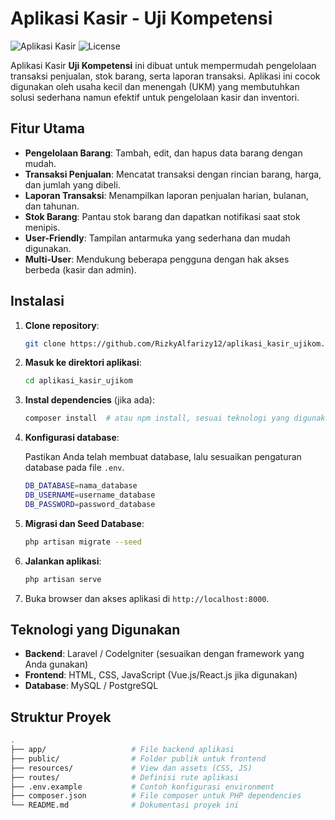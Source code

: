 # Aplikasi Kasir - Uji Kompetensi

![Aplikasi Kasir](https://img.shields.io/badge/Aplikasi-Kasir-blue.svg)
![License](https://img.shields.io/badge/License-MIT-green.svg)

Aplikasi Kasir **Uji Kompetensi** ini dibuat untuk mempermudah pengelolaan transaksi penjualan, stok barang, serta laporan transaksi. Aplikasi ini cocok digunakan oleh usaha kecil dan menengah (UKM) yang membutuhkan solusi sederhana namun efektif untuk pengelolaan kasir dan inventori.

## Fitur Utama

- **Pengelolaan Barang**: Tambah, edit, dan hapus data barang dengan mudah.
- **Transaksi Penjualan**: Mencatat transaksi dengan rincian barang, harga, dan jumlah yang dibeli.
- **Laporan Transaksi**: Menampilkan laporan penjualan harian, bulanan, dan tahunan.
- **Stok Barang**: Pantau stok barang dan dapatkan notifikasi saat stok menipis.
- **User-Friendly**: Tampilan antarmuka yang sederhana dan mudah digunakan.
- **Multi-User**: Mendukung beberapa pengguna dengan hak akses berbeda (kasir dan admin).

## Instalasi

1. **Clone repository**:

    ```bash
    git clone https://github.com/RizkyAlfarizy12/aplikasi_kasir_ujikom.git
    ```

2. **Masuk ke direktori aplikasi**:

    ```bash
    cd aplikasi_kasir_ujikom
    ```

3. **Instal dependencies** (jika ada):

    ```bash
    composer install  # atau npm install, sesuai teknologi yang digunakan
    ```

4. **Konfigurasi database**:

   Pastikan Anda telah membuat database, lalu sesuaikan pengaturan database pada file `.env`.

    ```bash
    DB_DATABASE=nama_database
    DB_USERNAME=username_database
    DB_PASSWORD=password_database
    ```

5. **Migrasi dan Seed Database**:

    ```bash
    php artisan migrate --seed
    ```

6. **Jalankan aplikasi**:

    ```bash
    php artisan serve
    ```

7. Buka browser dan akses aplikasi di `http://localhost:8000`.

## Teknologi yang Digunakan

- **Backend**: Laravel / CodeIgniter (sesuaikan dengan framework yang Anda gunakan)
- **Frontend**: HTML, CSS, JavaScript (Vue.js/React.js jika digunakan)
- **Database**: MySQL / PostgreSQL

## Struktur Proyek

```bash
.
├── app/                   # File backend aplikasi
├── public/                # Folder publik untuk frontend
├── resources/             # View dan assets (CSS, JS)
├── routes/                # Definisi rute aplikasi
├── .env.example           # Contoh konfigurasi environment
├── composer.json          # File composer untuk PHP dependencies
└── README.md              # Dokumentasi proyek ini
